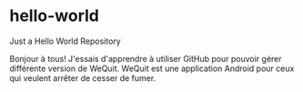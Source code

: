 # hello-world
Just a Hello World Repository

Bonjour à tous!
J'essais d'apprendre à utiliser GitHub pour pouvoir gérer différente version de WeQuit.
WeQuit est une application Android pour ceux qui veulent arrêter de cesser de fumer.
